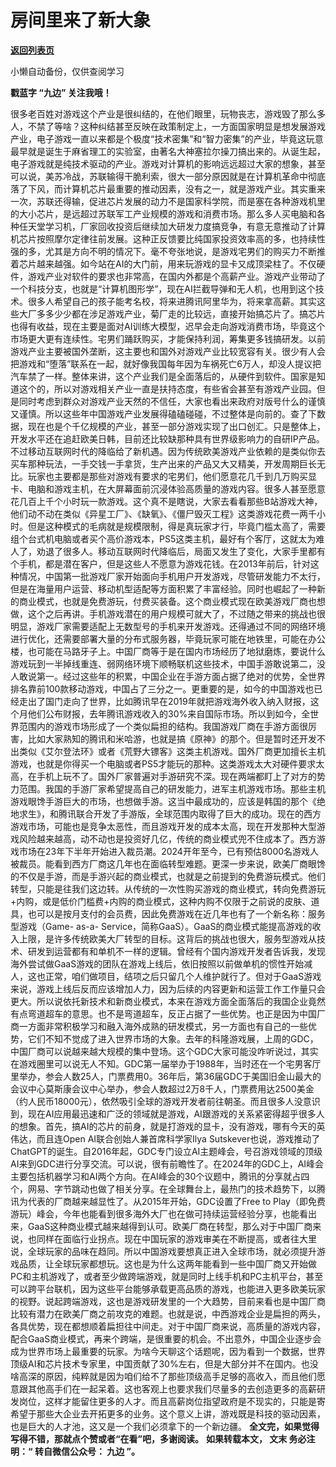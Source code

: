 # 房间里来了新大象

[**返回列表页**](/gzh/九边)

小懒自动备份，仅供查阅学习

********戳蓝字 **“九边”** 关注我哦！********

很多老百姓对游戏这个产业是很纠结的，在他们眼里，玩物丧志，游戏毁了那么多人，不禁了等啥？这种纠结甚至反映在政策制定上，一方面国家明显是想发展游戏产业，电子游戏一直以来都是个极度“技术密集”和“智力密集”的产业，毕竟这玩意最早就是诞生于麻省理工的实验室，由著名大神塞拉尔操刀搞出来的。从诞生起，电子游戏就是纯技术驱动的产业。游戏对计算机的影响远远超过大家的想象，甚至可以说，美苏冷战，苏联输得干脆利索，很大一部分原因就是在计算机革命中彻底落了下风，而计算机芯片最重要的推动因素，没有之一，就是游戏产业。其实重来一次，苏联还得输，促进芯片发展的动力不是国家科学院，而是塞在各种游戏机里的大小芯片，是远超过苏联军工产业规模的游戏和消费市场。那么多人买电脑和各种任天堂学习机，厂家回收投资后继续加大研发力度搞竞争，有意无意推动了计算机芯片按照摩尔定律往前发展。这种正反馈要比纯国家投资效率高的多，也持续性强的多，尤其是方向不明的情况下。毫不夸张地说，是游戏宅男们的购买力不断推着芯片越来越强。如今站在AI的大门前，用来玩游戏的显卡又成顶梁柱了。不仅硬件，游戏产业对软件的要求也非常高，在国内外都是个高薪产业。游戏产业带动了一个科技分支，也就是“计算机图形学”，现在AI拦截导弹和无人机，也用到这个技术。很多人希望自己的孩子能考名校，将来进腾讯阿里华为，将来拿高薪。其实这些大厂多多少少都在涉足游戏产业，菊厂走的比较远，直接开始搞芯片了。搞芯片也得有收益，现在主要是面对AI训练大模型，迟早会走向游戏消费市场，毕竟这个市场更大更有连续性。宅男们踊跃购买，才能保持利润，筹集更多钱搞研发。以前游戏产业主要被国外垄断，这主要也和国外对游戏产业比较宽容有关。很少有人会把游戏和“堕落”联系在一起，就好像我国每年因为车祸死亡6万人，却没人提议把汽车禁了一样。整体来讲，这个产业我们是全面落后的，从硬件到软件。国家是知道这个的，所以对游戏相关产业一直是扶持态度，有些省会甚至有游戏产业园。但是同时考虑到群众对游戏产业天然的不信任，大家也看出来政府对版号什么的谨慎又谨慎。所以这些年中国游戏产业发展得磕磕碰碰，不过整体是向前的。查了下数据，现在也是个千亿规模的产业，甚至一部分游戏实现了出口创汇。只是整体上，开发水平还在追赶欧美日韩，目前还比较缺那种具有世界级影响力的自研IP产品。不过移动互联网时代的降临给了新机遇。因为传统欧美游戏产业依赖的是类似你去买车那种玩法，一手交钱一手拿货，生产出来的产品又大又精美，开发周期巨长无比。玩家也主要都是那些对游戏有要求的宅男们，他们愿意花几千到几万购买显卡、电脑和游戏主机，在大屏幕面前沉浸体验高质量的游戏内容。很多人甚至愿意花几百上千个小时玩一款游戏。这个真不是瞎说，大家去看看那些B站游戏大神，他们动不动在类似《异星工厂》、《缺氧》、《僵尸毁灭工程》这类游戏花费一两千小时。但是这种模式的毛病就是规模限制，得是真玩家才行，毕竟门槛太高了，需要组个台式机电脑或者买个高价游戏本，PS5这类主机，最好有个客厅，这就太为难人了，劝退了很多人。移动互联网时代降临后，局面又发生了变化，大家手里都有个手机，都是潜在客户，但是这些人不愿意为游戏花钱。在2013年前后，针对这种情况，中国第一批游戏厂家开始面向手机用户开发游戏，尽管研发能力不太行，但是在海量用户运营、移动机型适配等方面积累了丰富经验。同时也崛起了一种新的商业模式，也就是免费游玩，付费买装备。这个商业模式现在欧美游戏厂商也想做，这个之后再讲。手机游戏潜在的用户规模可就大了，不过随之带来的挑战也很明显，游戏厂家需要适配上无数型号的手机来开发游戏。还得通过不同的网络环境进行优化，还需要部署大量的分布式服务器，毕竟玩家可能在地铁里，可能在办公楼，也可能在马路牙子上。中国厂商等于是在国内市场经历了地狱磨炼，要说什么游戏玩到一半掉线重连、弱网络环境下顺畅联机这些技术，中国手游敢说第二，没人敢说第一。经过这些年的积累，中国企业在手游方面占据了绝对的优势，全世界排名靠前100款移动游戏，中国占了三分之一。更重要的是，如今的中国游戏也已经走出了国门走向了世界，比如腾讯早在2019年就把游戏海外收入纳入财报，这个月他们公布财报，去年腾讯游戏收入的30%来自国际市场。所以到如今，全世界范围内的游戏市场形成了一个类似扁担的结构。我国游戏厂商在手游方面很厉害，比如大家熟知的腾讯和米哈游，也就是搞《原神》的那个。但是暂时还开发不出类似《艾尔登法环》或者《荒野大镖客》这类主机游戏。国外厂商更加擅长主机游戏，也就是你得买一个电脑或者PS5才能玩的那种。这类游戏太大对硬件要求太高，在手机上玩不了。国外厂家普遍对手游研究不深。现在两端都盯上了对方的势力范围。我国的手游厂家希望提高自己的研发能力，进军主机游戏市场。那些主机游戏眼馋手游巨大的市场，也想做手游。这当中最成功的，应该是韩国的那个《绝地求生》，和腾讯联合开发了手游版，全球范围内取得了巨大的成功。现在的西方游戏市场，可能也是竞争太恶性，而且游戏开发的成本太高，现在开发那种大型游戏风险越来越高，动不动也是投资好几亿，传统的商业模式兜不住成本了。西方游戏市场在23年下半年开始进入裁员潮。2024开年至今，已有预估8000名游戏人被裁员。能看到西方厂商这几年也在面临转型难题。更深一步来说，欧美厂商眼馋的不仅是手游，而是手游兴起的商业模式，也就是之前提到的免费游玩模式。他们转型，只能是往我们这边转。从传统的一次性购买游戏的商业模式，转向免费游玩+内购，或是低价门槛费+内购的商业模式，这种内购不仅限于之前说的皮肤、道具，也可以是按月支付的会员费，因此免费游戏在近几年也有了一个新名称：服务型游戏（Game-
as-a-
Service，简称GaaS）。GaaS的商业模式能提高游戏的收入上限，是许多传统欧美大厂转型的目标。这背后的挑战也很大，服务型游戏从技术、研发到运营都有和单机不一样的逻辑。曾经有个国内游戏开发者告诉我，发现海外尝试做GaaS游戏的团队在游戏上线后，依旧按照以前做单机的惯性开始减人，这也正常，咱们做项目，结项之后只留几个人维护就行了。但对于GaaS游戏来说，游戏上线后反而应该增加人力，因为后续的内容更新和运营工作工作量只会更大。所以说依托新技术和新商业模式，本来在游戏方面全面落后的我国企业竟然有点弯道超车的意思。也不是弯道超车，反正占据了一些优势。也正是因为中国厂商一方面非常积极学习和融入海外成熟的研发模式，另一方面也有自己的一些优势，它们不知不觉成了进入世界市场的大象。去年的科隆游戏展，上周的GDC，中国厂商可以说越来越大规模的集中登场。这个GDC大家可能没咋听说过，其实在游戏圈里可以说无人不知。GDC第一届举办于1988年，当时还在一个宅男客厅里举办，参会人数25人，门票费用0。36年后，第36届GDC于美国旧金山最大的会议中心莫斯康会议中心举办，参会人数超过2万8千人，门票费用达2500美金（约人民币18000元），依然吸引全球的游戏开发者前往朝圣。而且很多人没意识到，现在AI应用最迅速和广泛的领域就是游戏，AI跟游戏的关系紧密得超乎很多人的想象。首先，搞AI的芯片的前身，就是打游戏的显卡，没有游戏，哪有今天的英伟达，而且连Open
AI联合创始人兼首席科学家Ilya
Sutskever也说，游戏推动了ChatGPT的诞生。自2016年起，GDC专门设立AI主题峰会，号召游戏领域的顶级AI来到GDC进行分享交流。可以说，很有前瞻性了。在2024年的GDC上，AI峰会主要包括机器学习和AI两个方向。在AI峰会的30个议题中，腾讯的分享就占四个，网易、字节跳动也做了相关分享。在全球舞台上，最热门的技术趋势下，以腾讯为代表的厂商越来越显性了。从2015年开始，GDC设置了Free
to
Play（即免费游玩）峰会，今年也能看到很多海外大厂也在做可持续运营经验分享，也能看出来，GaaS这种商业模式越来越得到认可。欧美厂商在转型，那么对于中国厂商来说，也同样在面临行业拐点。现在中国玩家的游戏审美在不断提高，或者往大里说，全球玩家的品味在趋同。所以中国游戏要想真正进入全球市场，就必须提升游戏品质，让全球玩家都想玩。这也是为什么这两年能看到一些中国厂商又开始做PC和主机游戏了，或者至少做跨端游戏，就是同时上线手机和PC主机平台，甚至可以跨平台联机，因为这些平台能够承载更高品质的游戏，也能进入更多欧美玩家的视野。说起跨端游戏，这也是游戏研发里的一个大趋势，目前来看也是中国厂商比较有潜力在欧美厂商之前攻克的难题。也就是说，中西游戏企业是扁担的两头，各具优势，现在都想顺着扁担往中间走。对于中国厂商来说，高质量的游戏内容，配合GaaS商业模式，再来个跨端，是很重要的机会。不出意外，中国企业逐步会成为世界市场上最重要的玩家。为啥今天聊这个话题呢，因为看到一个数据，世界顶级AI和芯片技术专家里，中国贡献了30%左右，但是大部分并不在国内。也没啥高深的原因，纯粹就是因为咱们给不了那些顶级高手足够的高收入，而且他们愿意跟其他高手们在一起呆着。这也客观上也要求我们尽量多的去创造更多的高薪研发岗位，这样才能留住更多的人才。而且高薪岗位指望政府是不现实的，只能是寄希望于那些大企业去开拓更多的业务。这个意义上讲，游戏既是科技的驱动因素，也是巨大的人才池，这又是一个我们必须拿下的一个新边疆。
**全文完，如果觉得写得不错，那就点个赞或者“在看”吧，多谢阅读。** **如果转载本文， **文末** 务必注明：“ **转自微信公众号：**
**九边** ”。**

